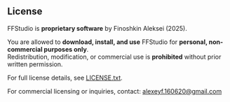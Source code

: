 ## License

FFStudio is **proprietary software** by Finoshkin Aleksei (2025).  

You are allowed to **download, install, and use** FFStudio for **personal, non-commercial purposes only**.  
Redistribution, modification, or commercial use is **prohibited** without prior written permission.  

For full license details, see [LICENSE.txt](./LICENSE.txt).  

For commercial licensing or inquiries, contact: alexeyf.160620@gmail.com